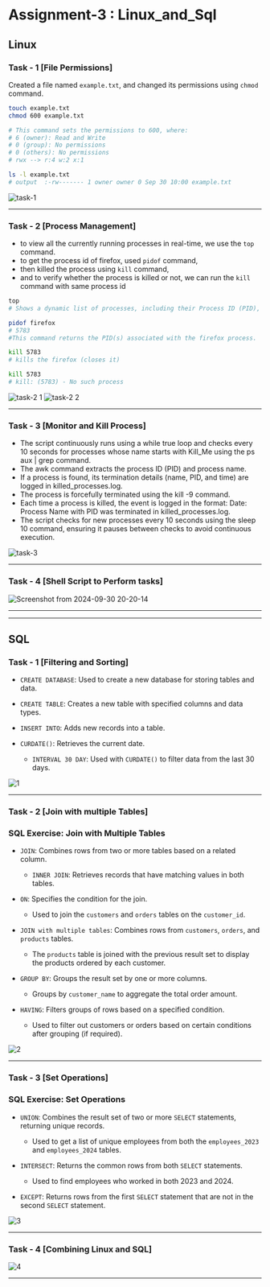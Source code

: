 # Assignment-3 : Linux_and_Sql

## Linux

### Task - 1 [File Permissions]
Created a file named `example.txt`, and changed its permissions using `chmod` command. 
```bash
touch example.txt
chmod 600 example.txt

# This command sets the permissions to 600, where:
# 6 (owner): Read and Write
# 0 (group): No permissions
# 0 (others): No permissions
# rwx --> r:4 w:2 x:1 

ls -l example.txt
# output  :-rw------- 1 owner owner 0 Sep 30 10:00 example.txt
```
![task-1](https://github.com/user-attachments/assets/b0afe6de-c9a0-47bd-b478-64b5b2707c0e)

---

### Task - 2 [Process Management]

- to view all the currently running processes in real-time, we use the `top` command.
- to get the process id of firefox, used `pidof` command,
- then killed the process using `kill` command,
- and to verify whether the process is killed or not, we can run the `kill` command with same process id
```bash
top
# Shows a dynamic list of processes, including their Process ID (PID), user, CPU, memory usage.

pidof firefox
# 5783
#This command returns the PID(s) associated with the firefox process.

kill 5783
# kills the firefox (closes it)

kill 5783
# kill: (5783) - No such process
```
![task-2 1](https://github.com/user-attachments/assets/375566f7-5d1c-423d-be8f-98b84fec2870)
![task-2 2](https://github.com/user-attachments/assets/7dfa99cd-8786-4590-9c6b-9a72100282a6)

---

### Task - 3 [Monitor and Kill Process]

* The script continuously runs using a while true loop and checks every 10 seconds for processes whose name starts with Kill_Me using the ps aux | grep command.
* The awk command extracts the process ID (PID) and process name.
* If a process is found, its termination details (name, PID, and time) are logged in killed_processes.log.
* The process is forcefully terminated using the kill -9 command.
* Each time a process is killed, the event is logged in the format: Date: Process Name with PID was terminated in killed_processes.log.
* The script checks for new processes every 10 seconds using the sleep 10 command, ensuring it pauses between checks to avoid continuous execution.

![task-3](https://github.com/user-attachments/assets/dd96f07d-8e52-40bc-b57e-1a827d62937c)

---

### Task - 4 [Shell Script to Perform tasks]
![Screenshot from 2024-09-30 20-20-14](https://github.com/user-attachments/assets/45bd0495-7bd8-427b-8e9a-f297395f9e6f)

---
---

## SQL

### Task - 1 [Filtering and Sorting]
- `CREATE DATABASE`: Used to create a new database for storing tables and data.
- `CREATE TABLE`: Creates a new table with specified columns and data types.
- `INSERT INTO`: Adds new records into a table.

- `CURDATE()`: Retrieves the current date.
  - `INTERVAL 30 DAY`: Used with `CURDATE()` to filter data from the last 30 days.

![1](https://github.com/user-attachments/assets/0f918d5f-d11f-40cb-a069-68fe072d7b33)

---

### Task - 2 [Join with multiple Tables]
### SQL Exercise: Join with Multiple Tables

- `JOIN`: Combines rows from two or more tables based on a related column.
  - `INNER JOIN`: Retrieves records that have matching values in both tables.

- `ON`: Specifies the condition for the join.
  - Used to join the `customers` and `orders` tables on the `customer_id`.

- `JOIN with multiple tables`: Combines rows from `customers`, `orders`, and `products` tables.
  - The `products` table is joined with the previous result set to display the products ordered by each customer.

- `GROUP BY`: Groups the result set by one or more columns.
  - Groups by `customer_name` to aggregate the total order amount.

- `HAVING`: Filters groups of rows based on a specified condition.
  - Used to filter out customers or orders based on certain conditions after grouping (if required).

![2](https://github.com/user-attachments/assets/ec307fcf-28e3-42b2-a2d7-07168be4dc64)

---

### Task - 3 [Set Operations]
### SQL Exercise: Set Operations

- `UNION`: Combines the result set of two or more `SELECT` statements, returning unique records.
  - Used to get a list of unique employees from both the `employees_2023` and `employees_2024` tables.

- `INTERSECT`: Returns the common rows from both `SELECT` statements.
  - Used to find employees who worked in both 2023 and 2024.

- `EXCEPT`: Returns rows from the first `SELECT` statement that are not in the second `SELECT` statement.

![3](https://github.com/user-attachments/assets/e1d69378-3755-4931-89d5-7da0429f8a71)

---

### Task - 4 [Combining Linux and SQL]

![4](https://github.com/user-attachments/assets/bc8c9b01-6144-41db-a7bd-1ed5fdfc3671)


---
